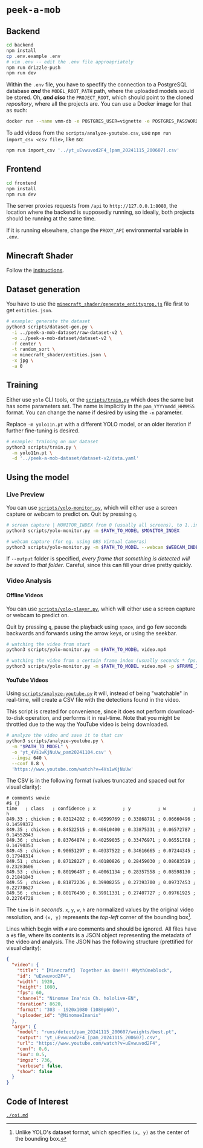 # `peek-a-mob`

## Backend

```sh
cd backend
npm install
cp .env.example .env
# vim .env -- edit the .env file approapriately
npm run drizzle-push
npm run dev 
```

Within the `.env` file, you have to specfify the connection to a PostgreSQL database ***and*** the `MODEL_ROOT_PATH` path, where the uploaded models would be stored. Oh, ***and also*** the `PROJECT_ROOT`, which should point to the cloned *repository*, where all the projects are. You can use a Docker image for that as such:

```sh
docker run --name vmm-db -e POSTGRES_USER=vignette -e POSTGRES_PASSWORD=wah --restart=unless-stopped -p 127.0.0.1:5432:5432 -d postgres:alpine
```

To add videos from the `scripts/analyze-youtube.csv`, use `npm run import_csv <csv file>`, like so:

```sh
npm run import_csv '../yt_uEvwuvod2F4_[pam_20241115_200607].csv'
```

## Frontend

```sh
cd frontend
npm install
npm run dev
```

The server proxies requests from `/api` to `http://127.0.0.1:8080`, the location where the backend is supposedly running, so ideally, both projects should be running at the same time. 

If it is running elsewhere, change the `PROXY_API` environmental variable in `.env`.

## Minecraft Shader

Follow the [instructions](./minecraft_shader).

## Dataset generation

You have to use the [`minecraft_shader/generate_entityprop.js`](`minecraft_shader/generate_entityprop.js`) file first to get `entities.json`. 

```sh
# example: generate the dataset
python3 scripts/dataset-gen.py \
  -i ../peek-a-mob-dataset/raw-dataset-v2 \
  -o ../peek-a-mob-dataset/dataset-v2 \
  -f center \
  -t random_sort \
  -e minecraft_shader/entities.json \
  -x jpg \
  -a 0
```

## Training

Either use `yolo` CLI tools, or the [`scripts/train.py`](scripts/train.py) which does the same but has some parameters set. The name is implicitly in the `pam_YYYYmmdd_HHMMSS` format. You can change the name if desired by using the `-n` parameter.

Replace `-m yolo11n.pt` with a different YOLO model, or an older iteration if further fine-tuning is desired.

```sh
# example: training on our dataset
python3 scripts/train.py \
  -m yolo11n.pt \
  -d '../peek-a-mob-dataset/dataset-v2/data.yaml'
```

## Using the model

### Live Preview

You can use [`scripts/yolo-monitor.py`](scripts/yolo-monitor.py), which will either use a screen capture or webcam to predict on. Quit by pressing `q`.

```sh
# screen capture | MONITOR_INDEX from 0 (usually all screens), to 1..inf (separate screens)
python3 scripts/yolo-monitor.py -m $PATH_TO_MODEL $MONITOR_INDEX

# webcam capture (for eg. using OBS Virtual Cameras)
python3 scripts/yolo-monitor.py -m $PATH_TO_MODEL --webcam $WEBCAM_INDEX
```

If `--output` folder is specified, *every frame that something is detected will be saved to that folder*. Careful, since this can fill your drive pretty quickly.

### Video Analysis

#### Offline Videos

You can use [`scripts/yolo-player.py`](scripts/yolo-player.py), which will either use a screen capture or webcam to predict on.

Quit by pressing `q`, pause the playback using `space`, and go few seconds backwards and forwards using the arrow keys, or using the seekbar.

```sh
# watching the video from start
python3 scripts/yolo-monitor.py -m $PATH_TO_MODEL video.mp4

# watching the video from a certain frame index (usually seconds * fps)
python3 scripts/yolo-monitor.py -m $PATH_TO_MODEL video.mp4 -p $FRAME_INDEX
```

#### YouTube Videos

Using [`scripts/analyze-youtube.py`](scripts/analyze-youtube.py) it will, instead of being "watchable" in real-time, will create a CSV file with the detections found in the video. 

This script is created for convenience, since it does not perform download-to-disk operation, and performs it in real-time. Note that you might be throttled due to the way the YouTube video is being downloaded.

```sh
# analyze the video and save it to that csv
python3 scripts/analyze-youtube.py \
  -m "$PATH_TO_MODEL" \
  -o 'yt_4Vs1wKjNuUw_pam20241104.csv' \
  --imgsz 640 \
  --conf 0.8 \
  'https://www.youtube.com/watch?v=4Vs1wKjNuUw'
```

The CSV is in the following format (values truncated and spaced out for visual clarity):
```csv
# comments wowie
#$ {}
time   ; class   ; confidence ; x          ; y          ; w          ; h
849.33 ; chicken ; 0.83124202 ; 0.40599769 ; 0.33868791 ; 0.06660496 ; 0.14599372
849.35 ; chicken ; 0.84522515 ; 0.40610400 ; 0.33875331 ; 0.06572787 ; 0.14552843
849.36 ; chicken ; 0.83764874 ; 0.40259035 ; 0.33476971 ; 0.06551768 ; 0.14790353
849.45 ; chicken ; 0.90651297 ; 0.40337522 ; 0.34616665 ; 0.07244345 ; 0.17948314
849.51 ; chicken ; 0.87128227 ; 0.40180826 ; 0.28459030 ; 0.08683519 ; 0.23283606
849.53 ; chicken ; 0.80196487 ; 0.40061134 ; 0.28357558 ; 0.08598130 ; 0.21841843
849.55 ; chicken ; 0.81872236 ; 0.39908255 ; 0.27393700 ; 0.09737453 ; 0.22778627
849.56 ; chicken ; 0.80176430 ; 0.39911331 ; 0.27407727 ; 0.09761925 ; 0.22764728
```

The `time` is in *seconds*. `x`, `y`, `w`, `h` are normalized values by the original video resolution, and `(x, y)` represents the *top-left* corner of the bounding box[^1].

Lines which begin with `#` are comments and should be ignored. All files have a `#$` file, where its contents is a JSON object representing the metadata of the video and analysis. The JSON has the following structure (prettified for visual clarity):

```json
{
  "video": {
    "title": "【Minecraft】 Together As One!!! #MythOneblock",
    "id": "uEvwuvod2F4",
    "width": 1920,
    "height": 1080,
    "fps": 60,
    "channel": "Ninomae Ina'nis Ch. hololive-EN",
    "duration": 8620,
    "format": "303 - 1920x1080 (1080p60)",
    "uploader_id": "@NinomaeInanis"
  },
  "argv": {
    "model": "runs/detect/pam_20241115_200607/weights/best.pt",
    "output": "yt_uEvwuvod2F4_[pam_20241115_200607].csv",
    "url": "https://www.youtube.com/watch?v=uEvwuvod2F4",
    "conf": 0.6,
    "iou": 0.5,
    "imgsz": 736,
    "verbose": false,
    "show": false
  }
}
```

## Code of Interest

[`./coi.md`](./coi.md)

[^1]: Unlike YOLO's dataset format, which specifies `(x, y)` as the center of the bounding box.